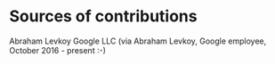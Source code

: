 # Sources of contributions
Abraham Levkoy
Google LLC (via Abraham Levkoy, Google employee, October 2016 - present :-)
